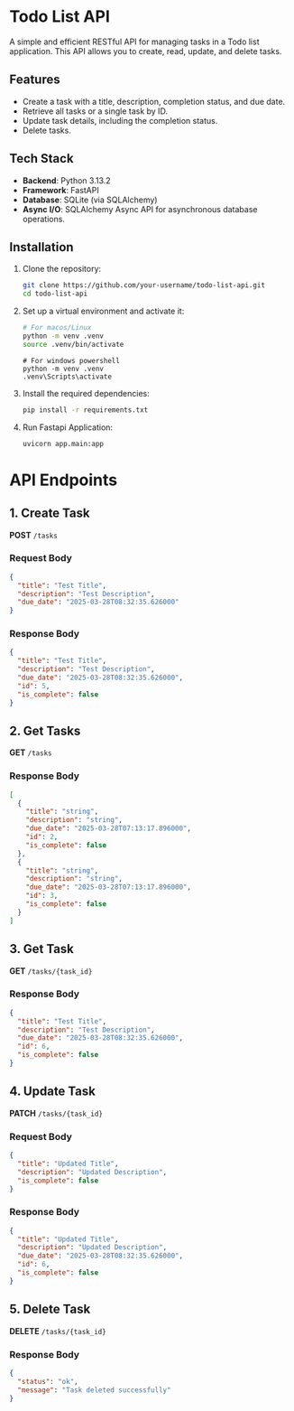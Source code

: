 # Todo List API

A simple and efficient RESTful API for managing tasks in a Todo list application. This API allows you to create, read, update, and delete tasks.

## Features

- Create a task with a title, description, completion status, and due date.
- Retrieve all tasks or a single task by ID.
- Update task details, including the completion status.
- Delete tasks.

## Tech Stack

- **Backend**: Python 3.13.2
- **Framework**: FastAPI
- **Database**: SQLite (via SQLAlchemy)
- **Async I/O**: SQLAlchemy Async API for asynchronous database operations.

## Installation

1. Clone the repository:
   ```bash
   git clone https://github.com/your-username/todo-list-api.git
   cd todo-list-api

2. Set up a virtual environment and activate it:
   ```bash
   # For macos/Linux
   python -m venv .venv
   source .venv/bin/activate
   ```
   ```shell
   # For windows powershell
   python -m venv .venv
   .venv\Scripts\activate
   ```
3. Install the required dependencies:
   ```bash
   pip install -r requirements.txt
   ```

4. Run Fastapi Application:
   ```bash
   uvicorn app.main:app
   ```

# API Endpoints

## 1. **Create Task**

**POST** `/tasks`

### Request Body
```json
{
  "title": "Test Title",
  "description": "Test Description",
  "due_date": "2025-03-28T08:32:35.626000"
}
```

### Response Body
```json
{
  "title": "Test Title",
  "description": "Test Description",
  "due_date": "2025-03-28T08:32:35.626000",
  "id": 5,
  "is_complete": false
}
```

## 2. **Get Tasks**

**GET** `/tasks`

### Response Body
```json
[
  {
    "title": "string",
    "description": "string",
    "due_date": "2025-03-28T07:13:17.896000",
    "id": 2,
    "is_complete": false
  },
  {
    "title": "string",
    "description": "string",
    "due_date": "2025-03-28T07:13:17.896000",
    "id": 3,
    "is_complete": false
  }
]
```

## 3. **Get Task**

**GET** `/tasks/{task_id}`

### Response Body
```json
{
  "title": "Test Title",
  "description": "Test Description",
  "due_date": "2025-03-28T08:32:35.626000",
  "id": 6,
  "is_complete": false
}
```

## 4. **Update Task**

**PATCH** `/tasks/{task_id}`

### Request Body
```json
{
  "title": "Updated Title",
  "description": "Updated Description",
  "is_complete": false
}
```

### Response Body
```json
{
  "title": "Updated Title",
  "description": "Updated Description",
  "due_date": "2025-03-28T08:32:35.626000",
  "id": 6,
  "is_complete": false
}
```

## 5. **Delete Task**

**DELETE** `/tasks/{task_id}`

### Response Body
```json
{
  "status": "ok",
  "message": "Task deleted successfully"
}
```